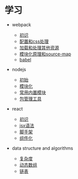 # 学习

* webpack
    - [初识](learn-webpack/1.first.md)
    - [配置和css处理](learn-webpack/2.config_css.md)
    - [加载和处理其他资源](learn-webpack/3.load_other.md)
    - [模块化原理和source-map](learn-webpack/4.module.md)
    - [babel](learn-webpack/5.babel.md)

* nodejs
    - [初始](learn-nodejs/1.first.md)
    - [模块化](learn-nodejs/2.module.md)
    - [常用内置模块](learn-nodejs/3.buildin_modules.md)
    - [包管理工具](learn-nodejs/4.npm.md)


* react
    - [初识](learn-react/1.first.md)
    - [jsx语法](learn-react/2.jsx.md)
    - [脚手架](learn-react/3.cra.md)
    - [组件化](learn-react/4.component.md)

* data structure and algorithms
    - [复杂度](learn-data-structure-algorithms/1.complexity.md)
    - [动态数组](learn-data-structure-algorithms/2.dynamicArray.md)
    - [链表](learn-data-structure-algorithms/3.linkedList.md)